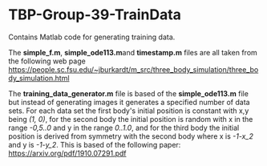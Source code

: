 # TBP-Group-39-TrainData
Contains Matlab code for generating training data.

The **simple_f.m**, **simple_ode113.m**and **timestamp.m** files are all taken from the following web page https://people.sc.fsu.edu/~jburkardt/m_src/three_body_simulation/three_body_simulation.html

The **training_data_generator.m** file is based of the **simple_ode113.m** file but instead of generating images it generates a specified number of data sets. 
For each data set the first body's initial position is constant with x,y being *(1, 0)*, for the second body the initial position is random with x in the range *-0,5..0* and y in the range *0..1.0*, and for the third body the initial position is derived from symmetry with the second body where x is *-1-x_2* and y is *-1-y_2*.
This is based of the following paper: https://arxiv.org/pdf/1910.07291.pdf
